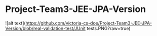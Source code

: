 # Project-Team3-JEE-JPA-Version
![alt text](https://github.com/victoria-cs-doe/Project-Team3-JEE-JPA-Version/blob/real-validation-test/JUnit tests.PNG?raw=true)
